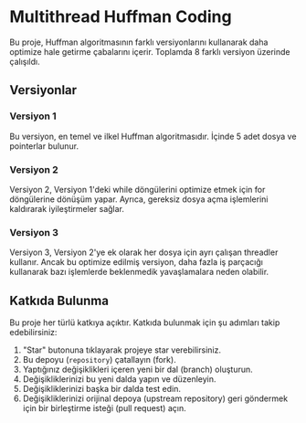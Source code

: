 # Multithread Huffman Coding 
Bu proje, Huffman algoritmasının farklı versiyonlarını kullanarak daha optimize hale getirme çabalarını içerir. Toplamda 8 farklı versiyon üzerinde çalışıldı.

## Versiyonlar

### Versiyon 1

Bu versiyon, en temel ve ilkel Huffman algoritmasıdır. İçinde 5 adet dosya ve pointerlar bulunur.

### Versiyon 2

Versiyon 2, Versiyon 1'deki while döngülerini optimize etmek için for döngülerine dönüşüm yapar. Ayrıca, gereksiz dosya açma işlemlerini kaldırarak iyileştirmeler sağlar.

### Versiyon 3

Versiyon 3, Versiyon 2'ye ek olarak her dosya için ayrı çalışan threadler kullanır. Ancak bu optimize edilmiş versiyon, daha fazla iş parçacığı kullanarak bazı işlemlerde beklenmedik yavaşlamalara neden olabilir.







## Katkıda Bulunma
Bu proje her türlü katkıya açıktır. Katkıda bulunmak için şu adımları takip edebilirsiniz:

1. "Star" butonuna tıklayarak projeye star verebilirsiniz.
2. Bu depoyu (`repository`) çatallayın (fork).
3. Yaptığınız değişiklikleri içeren yeni bir dal (branch) oluşturun.
4. Değişikliklerinizi bu yeni dalda yapın ve düzenleyin.
5. Değişikliklerinizi başka bir dalda test edin.
6. Değişikliklerinizi orijinal depoya (upstream repository) geri göndermek için bir birleştirme isteği (pull request) açın.
